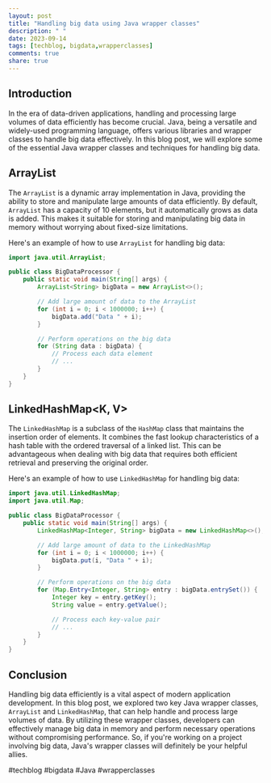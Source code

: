 ```yaml
---
layout: post
title: "Handling big data using Java wrapper classes"
description: " "
date: 2023-09-14
tags: [techblog, bigdata,wrapperclasses]
comments: true
share: true
---
```


## Introduction
In the era of data-driven applications, handling and processing large volumes of data efficiently has become crucial. Java, being a versatile and widely-used programming language, offers various libraries and wrapper classes to handle big data effectively. In this blog post, we will explore some of the essential Java wrapper classes and techniques for handling big data.

## ArrayList<E>
The `ArrayList` is a dynamic array implementation in Java, providing the ability to store and manipulate large amounts of data efficiently. By default, `ArrayList` has a capacity of 10 elements, but it automatically grows as data is added. This makes it suitable for storing and manipulating big data in memory without worrying about fixed-size limitations.

Here's an example of how to use `ArrayList` for handling big data:

```java
import java.util.ArrayList;

public class BigDataProcessor {
    public static void main(String[] args) {
        ArrayList<String> bigData = new ArrayList<>();

        // Add large amount of data to the ArrayList
        for (int i = 0; i < 1000000; i++) {
            bigData.add("Data " + i);
        }

        // Perform operations on the big data
        for (String data : bigData) {
            // Process each data element
            // ...
        }
    }
}
```

## LinkedHashMap<K, V>
The `LinkedHashMap` is a subclass of the `HashMap` class that maintains the insertion order of elements. It combines the fast lookup characteristics of a hash table with the ordered traversal of a linked list. This can be advantageous when dealing with big data that requires both efficient retrieval and preserving the original order.

Here's an example of how to use `LinkedHashMap` for handling big data:

```java
import java.util.LinkedHashMap;
import java.util.Map;

public class BigDataProcessor {
    public static void main(String[] args) {
        LinkedHashMap<Integer, String> bigData = new LinkedHashMap<>();

        // Add large amount of data to the LinkedHashMap
        for (int i = 0; i < 1000000; i++) {
            bigData.put(i, "Data " + i);
        }

        // Perform operations on the big data
        for (Map.Entry<Integer, String> entry : bigData.entrySet()) {
            Integer key = entry.getKey();
            String value = entry.getValue();

            // Process each key-value pair
            // ...
        }
    }
}
```

## Conclusion
Handling big data efficiently is a vital aspect of modern application development. In this blog post, we explored two key Java wrapper classes, `ArrayList` and `LinkedHashMap`, that can help handle and process large volumes of data. By utilizing these wrapper classes, developers can effectively manage big data in memory and perform necessary operations without compromising performance. So, if you're working on a project involving big data, Java's wrapper classes will definitely be your helpful allies.

#techblog #bigdata #Java #wrapperclasses